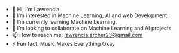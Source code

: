 - 👋 Hi, I’m Lawrencia
- 👀 I’m interested in Machine Learning, AI and web Development.
- 🌱 I’m currently learning Machine Learning.
- 💞️ I’m looking to collaborate on Machine Learning and AI projects.
- 📫 How to reach me: lawrencia.archer23@gmail.com
- ⚡ Fun fact: Music Makes Everything Okay 

<!---
llawlaw23/llawlaw23 is a ✨ special ✨ repository because its `README.md` (this file) appears on your GitHub profile.
You can click the Preview link to take a look at your changes.
--->
